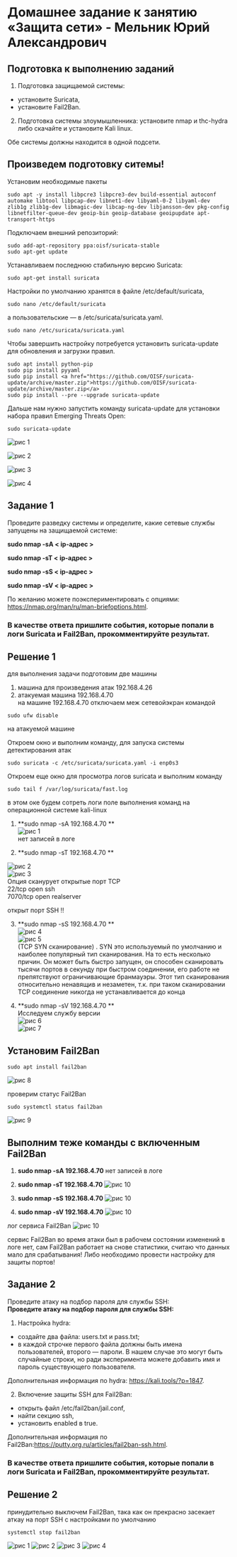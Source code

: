 # Домашнее задание к занятию «Защита сети» - Мельник Юрий Александрович

## Подготовка к выполнению заданий

   1. Подготовка защищаемой системы:

   - установите Suricata,
   - установите Fail2Ban.

   2. Подготовка системы злоумышленника: установите nmap и thc-hydra либо скачайте и установите Kali linux.

Обе системы должны находится в одной подсети.

## Произведем подготовку ситемы!

Установим необходимые пакеты   
```
sudo apt -y install libpcre3 libpcre3-dev build-essential autoconf automake libtool libpcap-dev libnet1-dev libyaml-0-2 libyaml-dev zlib1g zlib1g-dev libmagic-dev libcap-ng-dev libjansson-dev pkg-config libnetfilter-queue-dev geoip-bin geoip-database geoipupdate apt-transport-https
```

Подключаем внешний репозиторий:   
```
sudo add-apt-repository ppa:oisf/suricata-stable
sudo apt-get update
```


Устанавливаем последнюю стабильную версию Suricata:  
```
sudo apt-get install suricata
```

Настройки по умолчанию хранятся в файле /etc/default/suricata, 
```
sudo nano /etc/default/suricata
```

а пользовательские — в /etc/suricata/suricata.yaml. 
```
sudo nano /etc/suricata/suricata.yaml
```

Чтобы завершить настройку потребуется установить suricata-update для обновления и загрузки правил.
```
sudo apt install python-pip
sudo pip install pyyaml
sudo pip install <a href="https://github.com/OISF/suricata-update/archive/master.zip">https://github.com/OISF/suricata-update/archive/master.zip</a>
sudo pip install --pre --upgrade suricata-update
```
Дальше нам нужно запустить команду suricata-update для установки набора правил Emerging Threats Open:
```
sudo suricata-update 
```

![рис 1](https://github.com/ysatii/network_protection/blob/main/img/image0_1.jpg)

![рис 2](https://github.com/ysatii/network_protection/blob/main/img/image0_2.jpg)

![рис 3](https://github.com/ysatii/network_protection/blob/main/img/image0_3.jpg)

![рис 4](https://github.com/ysatii/network_protection/blob/main/img/image0_4.jpg)

## Задание 1
Проведите разведку системы и определите, какие сетевые службы запущены на защищаемой системе:

**sudo nmap -sA < ip-адрес >**  

**sudo nmap -sT < ip-адрес >**  

**sudo nmap -sS < ip-адрес >**  

**sudo nmap -sV < ip-адрес >**  

По желанию можете поэкспериментировать с опциями: https://nmap.org/man/ru/man-briefoptions.html.

### В качестве ответа пришлите события, которые попали в логи Suricata и Fail2Ban, прокомментируйте результат.

## Решение 1 
 
для выполнения задачи подготовим две машины  
1. машина для произведения атак 192.168.4.26   
2. атакуемая машина 192.168.4.70   
на машине 192.168.4.70 отключаем меж сетевойэкран командой  
```
sudo ufw disable
```
на атакуемой машине 

Откроем окно и выполним команду, для запуска системы детектирования атак
```
sudo suricata -c /etc/suricata/suricata.yaml -i enp0s3 
```

Откроем еще окно для просмотра логов suricata и выполним команду  
```
sudo tail f /var/log/suricata/fast.log
```
в этом оке будем сотреть логи поле выполнения команд на операционной системе kali-linux

1. **sudo nmap -sA 192.168.4.70  **  
![рис 1](https://github.com/ysatii/network_protection/blob/main/img/image1_1.jpg)  
нет записей в логе

2. **sudo nmap -sT 192.168.4.70  **  

![рис 2](https://github.com/ysatii/network_protection/blob/main/img/image1_2.jpg)  
![рис 3](https://github.com/ysatii/network_protection/blob/main/img/image1_3.jpg)  
Опция сканурует открытые порт TCP  
22/tcp   open  ssh  
7070/tcp open  realserver  

открыт порт SSH !!  

3. **sudo nmap -sS 192.168.4.70  **   
![рис 4](https://github.com/ysatii/network_protection/blob/main/img/image1_4.jpg)  
![рис 5](https://github.com/ysatii/network_protection/blob/main/img/image1_5.jpg)   
(TCP SYN сканирование) .
SYN это используемый по умолчанию и наиболее популярный тип сканирования. На то есть
несколько причин. Он может быть быстро запущен, он способен сканировать тысячи портов
в секунду при быстром соединении, его работе не препятствуют ограничивающие
бранмауэры. Этот тип сканирования относительно ненавящив и незаметен, т.к. при таком
сканировании TCP соединение никогда не устанавливается до конца  


4. **sudo nmap -sV 192.168.4.70  **    
Исследуем службу версии   
![рис 6](https://github.com/ysatii/network_protection/blob/main/img/image1_6.jpg)  
![рис 7](https://github.com/ysatii/network_protection/blob/main/img/image1_7.jpg)  

## Установим Fail2Ban
```
sudo apt install fail2ban
```

![рис 8](https://github.com/ysatii/network_protection/blob/main/img/image1_8.jpg)  

проверим статус Fail2Ban  
```
sudo systemctl status fail2ban  
```
![рис 9](https://github.com/ysatii/network_protection/blob/main/img/image1_9.jpg)  

## Выполним теже команды с включенным  Fail2Ban  

1. **sudo nmap -sA 192.168.4.70**
нет записей в логе  

2. **sudo nmap -sT 192.168.4.70**
![рис 10](https://github.com/ysatii/network_protection/blob/main/img/image1_10.jpg)  


3. **sudo nmap -sS 192.168.4.70**
![рис 10](https://github.com/ysatii/network_protection/blob/main/img/image1_11.jpg)  


4. **sudo nmap -sV 192.168.4.70**
![рис 10](https://github.com/ysatii/network_protection/blob/main/img/image1_12.jpg)  

лог сервиса Fail2Ban
![рис 10](https://github.com/ysatii/network_protection/blob/main/img/image1_13.jpg) 


сервис Fail2Ban во время атаки был в рабочем состоянии
изменений в логе нет, сам Fail2Ban работает на снове статистики, считаю что данных мало для срабатывания! Либо необходимо провести настройку для защиты портов!

## Задание 2

Проведите атаку на подбор пароля для службы SSH:  
**Проведите атаку на подбор пароля для службы SSH:**  

1. Настройка hydra: 
- создайте два файла: users.txt и pass.txt;
- в каждой строчке первого файла должны быть имена пользователей, второго — пароли. В нашем случае это могут быть случайные строки, но ради эксперимента можете добавить имя и пароль существующего пользователя.

Дополнительная информация по hydra: https://kali.tools/?p=1847.  


2. Включение защиты SSH для Fail2Ban:

- открыть файл /etc/fail2ban/jail.conf,
- найти секцию ssh,
- установить enabled в true.

Дополнительная информация по Fail2Ban:https://putty.org.ru/articles/fail2ban-ssh.html.  

### В качестве ответа пришлите события, которые попали в логи Suricata и Fail2Ban, прокомментируйте результат.
## Решение 2

принудительно выключем Fail2Ban, така как он прекрасно засекает аткау на порт SSH с настройками по умолчанию
```
systemctl stop fail2ban
```

![рис 1](https://github.com/ysatii/network_protection/blob/main/img/image2_1.jpg) 
![рис 2](https://github.com/ysatii/network_protection/blob/main/img/image2_2.jpg) 
![рис 3](https://github.com/ysatii/network_protection/blob/main/img/image2_3.jpg) 
![рис 4](https://github.com/ysatii/network_protection/blob/main/img/image2_4.jpg) 
